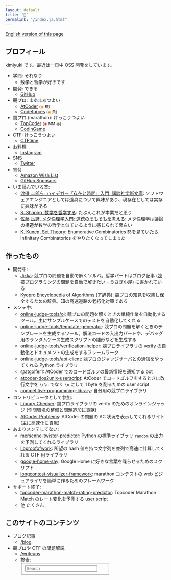 ```yaml
---
layout: default
title: "🐇"
permalink: "/index.ja.html"
---
```


[English version of this page](/)

## プロフィール

kimiyuki です。最近は一日中 OSS 開発をしています。

-   学問: それなり
    -   数学と哲学が好きです
-   開発: できる
    -   [GitHub](https://github.com/kmyk/)
-   競プロ: まあまあつよい
    -   [AtCoder](https://atcoder.jp/user/kimiyuki) <small>(<span style="color: #ff8000;">◉</span> 橙)</small>
    -   [Codeforces](https://codeforces.com/profile/kimiyuki) <small>(<span style="color: #ff8c00;">◉</span> 黄)</small>
-   競プロ (marathon): けっこうつよい
    -   [TopCoder](https://www.topcoder.com/members/kimiyuki/) <small>(<span style="color: #ef3a3a;">◉</span> MM 赤)</small>
    -   [CodinGame](https://www.codingame.com/profile/a1b3c572aa1ec002731ab7f4c7a5f08e3068231)
-   CTF: けっこうつよい
    -   [CTFtime](https://ctftime.org/user/12503)
-   お料理
    -   [Instagram](https://www.instagram.com/usg_cooking/)
-   SNS
    -   [Twitter](https://twitter.com/kimiyuki_u)
-   寄付
    -   [Amazon Wish List](https://www.amazon.co.jp/hz/wishlist/ls/1C2SP7ASBHO7V)
    -   [GitHub Sponsors](https://github.com/sponsors/kmyk)
-   いま読んでいる本:
    -   [渡邊 二郎ら, ハイデガー「存在と時間」入門, 講談社学術文庫](https://www.amazon.co.jp/dp/4062920808): ソフトウェアエンジニアとしては道具について興味があり、現存在としては実存に興味がある
    -   [S. Shapiro, 数学を哲学する](https://www.amazon.co.jp/dp/4480860746): たぶんこれが本業だと思う
    -   [佐藤 岳詩, メタ倫理学入門: 道徳のそもそもを考える](https://www.amazon.co.jp/dp/4326102624): メタ倫理学は議論の構造が数学の哲学と似ているように感じられて面白い
    -   [K. Kunen, Set Theory](https://www.amazon.co.jp/dp/1848900503): Enumerative Combinatorics 勢を見ていたら Infinitary Combinatorics をやりたくなってしまった

## 作ったもの

-   開発中:
    -   [Jikka](https://github.com/kmyk/Jikka): 競プロの問題を自動で解くソルバ。哲学パートはブログ記事 ([競技プログラミングの問題を自動で解きたい - うさぎ小屋](https://kimiyuki.net/blog/2020/12/09/automated-solvers-of-competitive-programming/)) に書かれている
    -   [Kyopro Encyclopedia of Algorithms (ア辞典)](https://dic.kimiyuki.net): 競プロの知見を収集し保全するための辞典。知の高速道路の老朽化対策である
-   メンテ中:
    -   [online-judge-tools/oj](https://github.com/online-judge-tools/oj): 競プロの問題を解くときの単純作業を自動化するツール。主にサンプルケースでのテストを自動化してくれる
    -   [online-judge-tools/template-generator](https://github.com/online-judge-tools/template-generator): 競プロの問題を解くときのテンプレートを生成するツール。解法コードの入出力パートや、デバッグ用のランダムケース生成スクリプトの雛形などを生成する
    -   [online-judge-tools/verification-helper](https://github.com/online-judge-tools/verification-helper): 競プロライブラリの verify の自動化とドキュメントの生成をするフレームワーク
    -   [online-judge-tools/api-client](https://github.com/online-judge-tools/api-client): 競プロのジャッジサーバとの通信をやってくれる Python ライブラリ
    -   [@atgolfer1](https://twitter.com/atgolfer1): AtCoder でのコードゴルフの最新情報を通知する bot
    -   [atcoder-dos2unix-userscript](https://github.com/kmyk/atcoder-dos2unix-userscript): AtCoder でコードゴルフをするときに改行文字を `\r\n` でなく `\n` にして 1 byte を削るための user script
    -   [competitive-programming-library](https://kmyk.github.io/competitive-programming-library/): 自分用の競プロライブラリ
-   コントリビュータとして参加:
    -   [Library Checker](https://judge.yosupo.jp/): 競プロライブラリの verify のためのオンラインジャッジ (作問環境の整備と問題追加に貢献)
    -   [AtCoder Problems](https://kenkoooo.com/atcoder/?#/table/kimiyuki/kenkoooo): AtCoder の問題の AC 状況を表示してくれるサイト (主に高速化に貢献)
-   あまりメンテしてない:
    -   [mersenne-twister-predictor](https://github.com/kmyk/mersenne-twister-predictor): Python の標準ライブラリ `random` の出力を予測してくれるライブラリ
    -   [libproofofwork](https://github.com/kmyk/libproofofwork): 所望の hash 値を持つ文字列を並列で高速に計算してくれる CTF 用ライブラリ
    -   [google-home-say](https://github.com/kmyk/google-home-say): Google Home に好きな言葉を喋らせるためのスクリプト
    -   [longcontest-visualizer-framework](https://github.com/kmyk/longcontest-visualizer-framework): marathon コンテストの web ビジュアライザを簡単に作るためのフレームワーク
-   サポート終了:
    -   [topcoder-marathon-match-rating-predictor](https://github.com/kmyk/topcoder-marathon-match-rating-predictor): Topcoder Marathon Match のレート変化を予測する user script
    -   他 たくさん

## このサイトのコンテンツ

-   ブログ記事
    -   [/blog](./blog)
-   競プロや CTF の問題解説
    -   [/writeups](./writeups)
    -   検索:
        <div style="max-width: 20em">
            <form action="https://google.com/search" method="get">
                <fieldset role="search" class="site-search">
                    <input type="hidden" name="sitesearch" value="kimiyuki.net">
                    <input class="search" type="text" name="q" results="0" placeholder="Search" style="width: 90%" />
                </fieldset>
            </form>
        </div>
